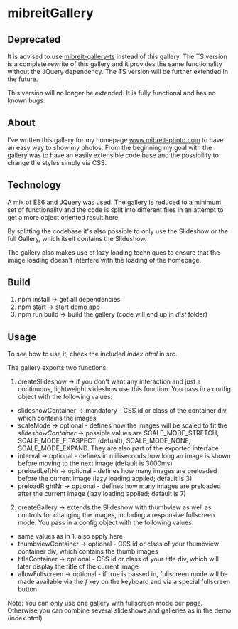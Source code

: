 # mibreitGallery

## Deprecated

It is advised to use [mibreit-gallery-ts](https://github.com/MichaelBreitung/mibreit-gallery-ts) instead of this gallery. The TS version is a complete rewrite of this gallery and it provides the same functionality without the JQuery dependency. The TS version will be further extended in the future.

This version will no longer be extended. It is fully functional and has no known bugs.

## About

I've written this gallery for my homepage www.mibreit-photo.com to have an easy way to show my photos. From the beginning my goal with the gallery was to have an easily extensible code base and the possibility to change the styles simply via CSS.

## Technology

A mix of ES6 and JQuery was used. The gallery is reduced to a minimum set of functionality and the code is split into different files in an attempt to get a more object oriented result here.

By splitting the codebase it's also possible to only use the Slideshow or the full Gallery, which itself contains the Slideshow.

The gallery also makes use of lazy loading techniques to ensure that the image loading doesn't interfere with the loading of the homepage.

## Build

1. npm install -> get all dependencies
2. npm start -> start demo app
3. npm run build -> build the gallery (code will end up in _dist_ folder)

## Usage

To see how to use it, check the included _index.html_ in src.

The gallery exports two functions:

1. createSlideshow -> if you don't want any interaction and just a continuous, lightweight slideshow use this function. You pass in a config object with the following values:

- slideshowContainer -> mandatory - CSS id or class of the container div, which contains the images
- scaleMode -> optional - defines how the images will be scaled to fit the _slideshowContainer_ -> possible values are SCALE_MODE_STRETCH, SCALE_MODE_FITASPECT (defualt), SCALE_MODE_NONE, SCALE_MODE_EXPAND. They are also part of the exported interface
- interval -> optional - defines in milliseconds how long an image is shown before moving to the next image (default is 3000ms)
- preloadLeftNr -> optional - defines how many images are preloaded before the current image (lazy loading applied; default is 3)
- preloadRightNr -> optional - defines how many images are preloaded after the current image (lazy loading applied; default is 7)

2. createGallery -> extends the Slideshow with thumbview as well as controls for changing the images, including a responsive fullscreen mode. You pass in a config object with the following values:

- same values as in 1. also apply here
- thumbviewContainer -> optional - CSS id or class of your thumbview container div, which contains the thumb images
- titleContainer -> optional - CSS id or class of your title div, which will later display the title of the current image
- allowFullscreen -> optional - if true is passed in, fullscreen mode will be made available via the _f_ key on the keyboard and via a special fullscreen button

Note: You can only use one gallery with fullscreen mode per page. Otherwise you can combine several slideshows and galleries as in the demo (index.html)
